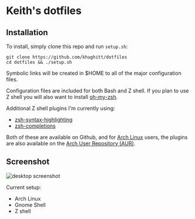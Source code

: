 Keith's dotfiles
================

Installation
------------

To install, simply clone this repo and run `setup.sh`:

    git clone https://github.com/khughitt/dotfiles
    cd dotfiles && ./setup.sh

Symbolic links will be created in $HOME to all of the major configuration files.

Configuration files are included for both Bash and Z shell. If you plan to use
Z shell you will also want to install [oh-my-zsh](https://github.com/robbyrussell/oh-my-zsh).

Additional Z shell plugins I'm currently using:

 * [zsh-syntax-highlighting](https://github.com/zsh-users/zsh-syntax-highlighting)
 * [zsh-completions](https://github.com/zsh-users/zsh-completions)
 
Both of these are available on Github, and for [Arch Linux](https://www.archlinux.org/)
users, the plugins are also available on the [Arch User Repository (AUR)](https://aur.archlinux.org/).

Screenshot
----------

![desktop screenshot](https://raw.github.com/khughitt/dotfiles/master/misc/screenshot.png)

Current setup:

 * Arch Linux
 * Gnome Shell
 * Z shell
